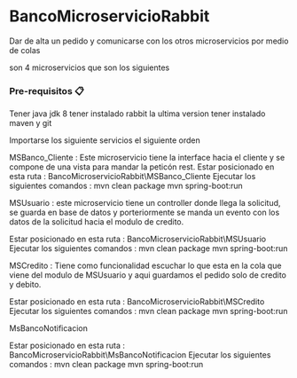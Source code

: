 # BancoMicroservicioRabbit
Dar de alta un pedido y comunicarse con los otros microservicios por medio de colas


son 4 microservicios que son los siguientes

### Pre-requisitos 📋
Tener java jdk 8
tener instalado rabbit la ultima version
tener instalado maven y git

Importarse los siguiente servicios el siguiente orden

MSBanco_Cliente : Este microservicio tiene la interface hacia el cliente y se compone de una vista para mandar la peticón rest.
Estar posicionado en esta ruta : BancoMicroservicioRabbit\MSBanco_Cliente
Ejecutar los siguientes comandos :
  mvn clean package
  mvn spring-boot:run
  
MSUsuario : este microservicio tiene un controller donde llega la solicitud, se guarda en base de datos y porteriormente se manda un evento con los datos de la solicitud hacia el modulo de credito.

Estar posicionado en esta ruta : BancoMicroservicioRabbit\MSUsuario
Ejecutar los siguientes comandos : 
  mvn clean package
  mvn spring-boot:run

MSCredito : Tiene como funcionalidad escuchar lo que esta en la cola que viene del modulo de MSUsuario y aqui guardamos el pedido solo de credito y debito.

Estar posicionado en esta ruta : BancoMicroservicioRabbit\MSCredito
Ejecutar los siguientes comandos :
  mvn clean package
  mvn spring-boot:run

MsBancoNotificacion 

Estar posicionado en esta ruta : BancoMicroservicioRabbit\MsBancoNotificacion
Ejecutar los siguientes comandos :
  mvn clean package
  mvn spring-boot:run
